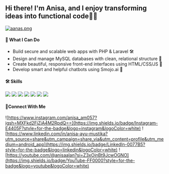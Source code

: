 ## Hi there! I'm Anisa, and I enjoy transforming ideas into functional code👋✨ 

[![aanas.png](https://i.postimg.cc/y6nGTjCN/aanas.png)](https://postimg.cc/K4kQGnzX)


#### 🧠 What I Can Do
- Build secure and scalable web apps with PHP & Laravel 🛠️
- Design and manage MySQL databases with clean, relational structure 💾
- Create beautiful, responsive front-end interfaces using HTML/CSS/JS 🎨
- Develop smart and helpful chatbots using Smojo.ai 🤖


#### 🛠️ Skills
<img src="https://img.shields.io/badge/HTML5-E34F26?style=for-the-badge&logo=html5&logoColor=white" />
<img src="https://img.shields.io/badge/CSS3-1572B6?style=for-the-badge&logo=css3&logoColor=white" />
<img src="https://img.shields.io/badge/Laravel-FF2D20?style=for-the-badge&logo=laravel&logoColor=white" />
<img src="https://img.shields.io/badge/phpmyadmin-6C78AF?style=for-the-badge&logo=phpmyadmin&logoColor=white" />
<img src="https://img.shields.io/badge/PHP-777BB4?style=for-the-badge&logo=php&logoColor=white" />
<img src="https://img.shields.io/badge/MySQL-005C84?style=for-the-badge&logo=mysql&logoColor=white" />
<img src="https://img.shields.io/badge/Figma-F24E1E?style=for-the-badge&logo=figma&logoColor=white" />


#### 📱Connect With Me
![https://www.instagram.com/anisa_am057?igsh=MXFkd2FjZjA4M2RpdQ==](https://img.shields.io/badge/Instagram-E4405F?style=for-the-badge&logo=instagram&logoColor=white) ![https://www.linkedin.com/in/anisa-ayu-mustika?utm_source=share&utm_campaign=share_via&utm_content=profile&utm_medium=android_app](https://img.shields.io/badge/LinkedIn-0077B5?style=for-the-badge&logo=linkedin&logoColor=white) ![https://youtube.com/@anisaalan?si=Z3xOinBt9JcwOGNO](https://img.shields.io/badge/YouTube-FF0000?style=for-the-badge&logo=youtube&logoColor=white)
